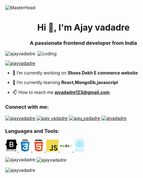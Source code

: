 ![MasterHead](https://user-images.githubusercontent.com/74038190/213910845-af37a709-8995-40d6-be59-724526e3c3d7.gif)
<h1 align="center">Hi 👋, I'm Ajay vadadre</h1>
<h3 align="center">A passionate frontend developer from India</h3>
<img src="https://user-images.githubusercontent.com/74038190/271839856-3b4607a1-1cc6-41f1-926f-892ae880e7a5.gif" align="right" alt="coding" width="400">

<p align="left"> <img src="https://komarev.com/ghpvc/?username=ajayvadadre&label=Profile%20views&color=0e75b6&style=flat" alt="ajayvadadre" /> </p>

<p align="left"> <a href="https://twitter.com/ajayvadadre" target="blank"><img src="https://img.shields.io/twitter/follow/ajayvadadre?logo=twitter&style=for-the-badge" alt="ajayvadadre" /></a> </p>

- 🔭 I’m currently working on **Shoes Dekh E commerce website**

- 🌱 I’m currently learning **React,MongoDb,javascript**

- 📫 How to reach me **ajvadadre123@gmail.com**

<h3 align="left">Connect with me:</h3>
<p align="left">
<a href="https://twitter.com/ajayvadadre" target="blank"><img align="center" src="https://raw.githubusercontent.com/rahuldkjain/github-profile-readme-generator/master/src/images/icons/Social/twitter.svg" alt="ajayvadadre" height="30" width="40" /></a>
<a href="https://linkedin.com/in/ajay vadadre" target="blank"><img align="center" src="https://raw.githubusercontent.com/rahuldkjain/github-profile-readme-generator/master/src/images/icons/Social/linked-in-alt.svg" alt="ajay vadadre" height="30" width="40" /></a>
<a href="https://instagram.com/ajay_vadadre" target="blank"><img align="center" src="https://raw.githubusercontent.com/rahuldkjain/github-profile-readme-generator/master/src/images/icons/Social/instagram.svg" alt="ajay_vadadre" height="30" width="40" /></a>
<a href="https://www.behance.net/ajvadadre" target="blank"><img align="center" src="https://raw.githubusercontent.com/rahuldkjain/github-profile-readme-generator/master/src/images/icons/Social/behance.svg" alt="ajvadadre" height="30" width="40" /></a>
</p>

<h3 align="left">Languages and Tools:</h3>
<p align="left"> <a href="https://getbootstrap.com" target="_blank" rel="noreferrer"> <img src="https://raw.githubusercontent.com/devicons/devicon/master/icons/bootstrap/bootstrap-plain-wordmark.svg" alt="bootstrap" width="40" height="40"/> </a> <a href="https://www.w3schools.com/css/" target="_blank" rel="noreferrer"> <img src="https://raw.githubusercontent.com/devicons/devicon/master/icons/css3/css3-original-wordmark.svg" alt="css3" width="40" height="40"/> </a> <a href="https://www.w3.org/html/" target="_blank" rel="noreferrer"> <img src="https://raw.githubusercontent.com/devicons/devicon/master/icons/html5/html5-original-wordmark.svg" alt="html5" width="40" height="40"/> </a> <a href="https://developer.mozilla.org/en-US/docs/Web/JavaScript" target="_blank" rel="noreferrer"> <img src="https://raw.githubusercontent.com/devicons/devicon/master/icons/javascript/javascript-original.svg" alt="javascript" width="40" height="40"/> </a> <a href="https://nodejs.org" target="_blank" rel="noreferrer"> <img src="https://raw.githubusercontent.com/devicons/devicon/master/icons/nodejs/nodejs-original-wordmark.svg" alt="nodejs" width="40" height="40"/> </a> <a href="https://reactjs.org/" target="_blank" rel="noreferrer"> <img src="https://raw.githubusercontent.com/devicons/devicon/master/icons/react/react-original-wordmark.svg" alt="react" width="40" height="40"/> </a> </p>

<p><img align="left" src="https://github-readme-stats.vercel.app/api/top-langs?username=ajayvadadre&show_icons=true&locale=en&layout=compact" alt="ajayvadadre" /></p>

<p>&nbsp;<img align="center" src="https://github-readme-stats.vercel.app/api?username=ajayvadadre&show_icons=true&locale=en" alt="ajayvadadre" /></p>

<p><img align="center" src="https://github-readme-streak-stats.herokuapp.com/?user=ajayvadadre&" alt="ajayvadadre" /></p>
